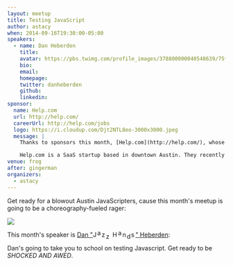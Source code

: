 ```yaml
---
layout: meetup
title: Testing JavaScript
author: astacy
when: 2014-09-16T19:30:00-05:00
speakers:
  - name: Dan Heberden
    title:
    avatar: https://pbs.twimg.com/profile_images/378800000040548639/75fb2d7b479691700780c20aceeeb3f6_400x400.jpeg
    bio:
    email:
    homepage:
    twitter: danheberden
    github:
    linkedin:
sponsor:
  name: Help.com
  url: http://help.com/
  careerUrl: http://help.com/jobs
  logo: https://i.cloudup.com/Djt2NTL8eo-3000x3000.jpeg
  message: |
    Thanks to sponsors this month, [Help.com](http://help.com/), whose team of customer service and technology experts is setting out to build the next generation of customer service software. Their goal is to give companies the tools they need to delight their customers at enterprise scale.

    Help.com is a SaaS startup based in downtown Austin. They recently closed a $6 million seed round and growing their team is a top priority. Their team of experienced customer service and technology experts is excited to change the landscape of the industry and become one of the best places to work in Austin. If you're interested in joining them, talk to them at the meetup or take a look at [their job postings](http://help.com/jobs).
venue: frog
after: gingerman
organizers:
  - astacy
---
```


Get ready for a blowout Austin JavaScripters, cause this month's meetup is going to be a choreography-fueled rager:

<img style="display: block; margin: 0 auto;" src="https://i.cloudup.com/1M9-LTvYh9.gif" />

This month's speaker is [Dan "<span style="position: relative; display: inline-block; width: 98px"><span style="visibility: hidden">Jazz Hands</span><span style="position: absolute; left:  0px">J</span><span style="position: absolute; top: -4px; left: 10px">a</span><span style="position: absolute; left: 20px">z</span><span style="position: absolute; top: 4px; left: 30px">z</span><span style="position: absolute; left: 45px">H</span><span style="position: absolute; top: -4px; left: 58px">a</span><span style="position: absolute; left: 68px">n</span><span style="position: absolute; top: 4px; left: 78px">d</span><span style="position: absolute; left: 88px">s</span></span>" Heberden][1]:

Dan's going to take you to school on testing Javascript. Get ready to be _SHOCKED AND AWED_.

[1]: https://twitter.com/danheberden
